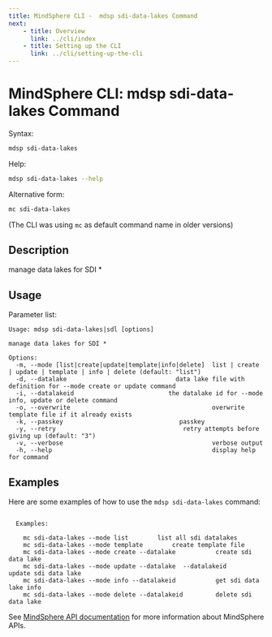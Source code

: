 ```yaml
---
title: MindSphere CLI -  mdsp sdi-data-lakes Command
next:
    - title: Overview
      link: ../cli/index
    - title: Setting up the CLI
      link: ../cli/setting-up-the-cli
---
```


# MindSphere CLI: mdsp sdi-data-lakes Command

Syntax:

```bash
mdsp sdi-data-lakes
```

Help:

```bash
mdsp sdi-data-lakes --help
```

Alternative form:

```bash
mc sdi-data-lakes
```

(The CLI was using `mc` as default command name in older versions)

## Description

manage data lakes for SDI *

## Usage

Parameter list:

```text
Usage: mdsp sdi-data-lakes|sdl [options]

manage data lakes for SDI *

Options:
  -m, --mode [list|create|update|template|info|delete]  list | create | update | template | info | delete (default: "list")
  -d, --datalake                              data lake file with definition for --mode create or update command
  -i, --datalakeid                          the datalake id for --mode info, update or delete command
  -o, --overwrite                                       overwrite template file if it already exists
  -k, --passkey                                passkey
  -y, --retry                                   retry attempts before giving up (default: "3")
  -v, --verbose                                         verbose output
  -h, --help                                            display help for command

```

## Examples

Here are some examples of how to use the `mdsp sdi-data-lakes` command:

```text

  Examples:

    mc sdi-data-lakes --mode list 		 list all sdi datalakes
    mc sdi-data-lakes --mode template 		 create template file
    mc sdi-data-lakes --mode create --datalake  		 create sdi data lake
    mc sdi-data-lakes --mode update --datalake  --datalakeid                                                                                		 update sdi data lake
    mc sdi-data-lakes --mode info --datalakeid    		 get sdi data lake info
    mc sdi-data-lakes --mode delete --datalakeid  		 delete sdi data lake

```

See [MindSphere API documentation](https://documentation.mindsphere.io/MindSphere/apis/index.html) for more information about MindSphere APIs.